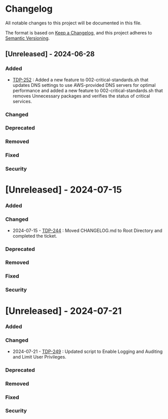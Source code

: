 # Changelog

All notable changes to this project will be documented in this file.

The format is based on [Keep a Changelog](https://keepachangelog.com/en/1.0.0/),
and this project adheres to [Semantic Versioning](https://semver.org/spec/v2.0.0.html).

## [Unreleased] - 2024-06-28

### Added
- [TDP-252](https://davidwinston317.atlassian.net/browse/TDP-252) :
Added a new feature to 002-critical-standards.sh that updates DNS settings to use AWS-provided DNS servers for optimal performance and added a new feature to 002-critical-standards.sh that removes Unnecessary packages and verifies the status of critical services.

### Changed

### Deprecated

### Removed

### Fixed

### Security


# [Unreleased] - 2024-07-15

### Added

### Changed
- 2024-07-15 - [TDP-244](https://davidwinston317.atlassian.net/browse/TDP-244) : Moved CHANGELOG.md to Root Directory and completed the ticket.

### Deprecated

### Removed

### Fixed

### Security

# [Unreleased] - 2024-07-21

### Added

### Changed
- 2024-07-21 - [TDP-249](https://davidwinston317.atlassian.net/browse/TDP-249) : Updated script to Enable Logging and Auditing and Limit User Privileges.

### Deprecated

### Removed

### Fixed

### Security
